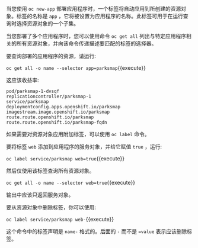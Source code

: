当您使用 ``oc new-app`` 部署应用程序时，一个标签将自动应用到所创建的资源对象。标签的名称是 ``app`` ，它将被设置为应用程序的名称。此标签可用于在运行查询时选择资源对象的一个子集。

当您部署了多个应用程序时，您可以使用命令 ``oc get all`` 列出与特定应用程序相关的所有资源对象，并向该命令传递描述要匹配的标签的选择器。

要查询部署的应用程序的资源，请运行:

 ``oc get all -o name --selector app=parksmap``{{execute}}

这应该收益率:

```
pod/parksmap-1-dvsqf
replicationcontroller/parksmap-1
service/parksmap
deploymentconfig.apps.openshift.io/parksmap
imagestream.image.openshift.io/parksmap
route.route.openshift.io/parksmap
route.route.openshift.io/parksmap-fqdn
```

如果需要对资源对象应用附加标签，可以使用 ``oc label`` 命令。

要将标签 ``web`` 添加到应用程序的服务对象，并给它赋值 ``true`` ，运行:

 ``oc label service/parksmap web=true``{{execute}}

然后仅使用该标签查询所有资源对象。

 ``oc get all -o name --selector web=true``{{execute}}

输出中应该只返回服务对象。

要从资源对象中删除标签，你可以使用:

 ``oc label service/parksmap web-``{{execute}}

这个命令中的标签声明是 ``name-`` 格式的。后面的 ``-`` 而不是 ``=value`` 表示应该删除标签。